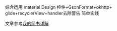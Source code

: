 
综合运用
material Design 控件+GsonFormat+okhttp+ glide+recyclerView+handler去除警告 简单实践

文章参考[我的简书详解](https://www.jianshu.com/p/0cc877986f98)


